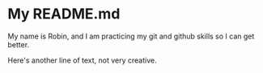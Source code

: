 # My README.md

My name is Robin, and I am practicing my git and github skills so I can get better.

Here's another line of text, not very creative.
